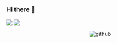 ### Hi there 👋

<!--
some ideas to get you started:

- 🔭 I’m currently working on ...
- 🌱 I’m currently learning ...
- 👯 I’m looking to collaborate on ...
- 🤔 I’m looking for help with ...
- 💬 Ask me about ...
- 📫 How to reach me: ...
- 😄 Pronouns: ...
- ⚡ Fun fact: ...
-->

<p>
  <img align="center" src="https://github-readme-stats.vercel.app/api?username=Ph33rr&show_icons=true&theme=dark"/>
  <img align="center" src="https://github-readme-stats.vercel.app/api/top-langs/?username=ph33rr&layout=compact&theme=dark"/>
  </p><p>
</p>



<p align="center"> <img src="https://komarev.com/ghpvc/?username=ph33rr&label=Profile%20views&color=0e75b6&style=flat" alt="github" /> </p>

